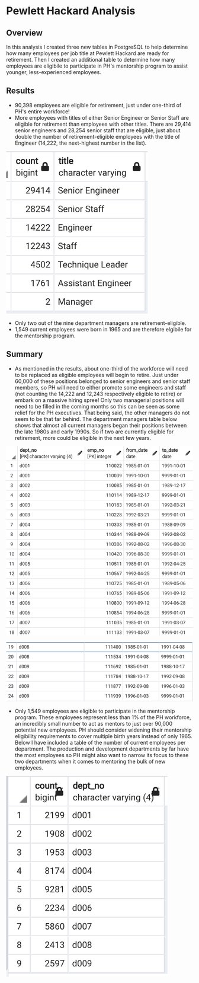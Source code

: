 # Pewlett Hackard Analysis

## Overview
In this analysis I created three new tables in PostgreSQL to help determine how many employees per job title at Pewlett Hackard are ready for retirement.  Then I created an additional table to determine how many employees are eligibile to participate in PH's mentorship program to assist younger, less-experienced employees.

## Results
- 90,398 employees are eligible for retirement, just under one-third of PH's entire workforce!
- More employees with titles of either Senior Engineer or Senior Staff are eligible for retirement than employees with other titles.  There are 29,414 senior engineers and 28,254 senior staff that are eligible, just about double the number of retirement-eligible employees with the title of Engineer (14,222, the next-highest number in the list).


![Count of retiring employees per title](https://github.com/MaxV6ft4/Pewlett_Hackard_Analysis/blob/main/Retiring_Employee_Title_Count.png)


- Only two out of the nine department managers are retirement-eligible.
- 1,549 current employees were born in 1965 and are therefore elgibile for the mentorship program.

## Summary
- As mentioned in the results, about one-third of the workforce will need to be replaced as eligible employees will begin to retire.  Just under 60,000 of these positions belonged to senior engineers and senior staff members, so PH will need to either promote some engineers and staff (not counting the 14,222 and 12,243 respectively eligible to retire) or embark on a massive hiring spree!  Only two managerial positions will need to be filled in the coming months so this can be seen as some relief for the PH executives.  That being said, the other managers do not seem to be that far behind.  The department managers table below shows that almost all current managers began their positions between the late 1980s and early 1990s.  So if two are currently eligible for retirement, more could be eligible in the next few years.

![Department Managers](https://github.com/MaxV6ft4/Pewlett_Hackard_Analysis/blob/main/Dept_Manager.png)

![Department Managers 2](https://github.com/MaxV6ft4/Pewlett_Hackard_Analysis/blob/main/Dept_Manager2.png)


- Only 1,549 employees are eligible to participate in the mentorship program.  These employees represent less than 1% of the PH workforce, an incredibly small number to act as mentors to just over 90,000 potential new employees.  PH should consider widening their mentorship eligibility requirements to cover multiple birth years instead of only 1965.  Below I have included a table of the number of current employees per department.  The production and development departments by far have the most employees so PH might also want to narrow its focus to these two departments when it comes to mentoring the bulk of new employees.


![Current employees at PH by department](https://github.com/MaxV6ft4/Pewlett_Hackard_Analysis/blob/main/Current_Emp_Count.png)


